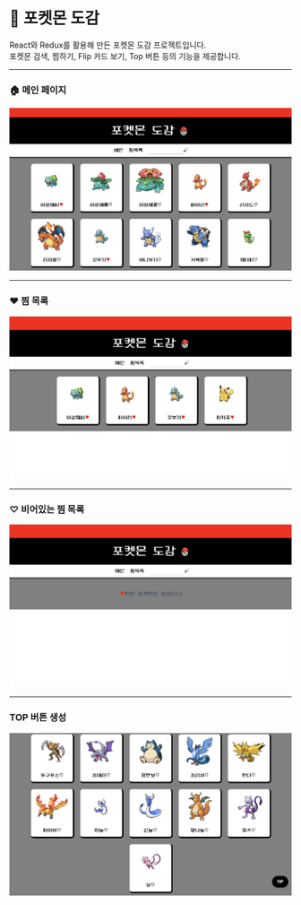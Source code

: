 # 📘 포켓몬 도감

React와 Redux를 활용해 만든 포켓몬 도감 프로젝트입니다.  
포켓몬 검색, 찜하기, Flip 카드 보기, Top 버튼 등의 기능을 제공합니다.

---

### 🏠 메인 페이지

![메인 페이지](./public/images/MainPage.png)

---

### ♥ 찜 목록

![찜 페이지](./public/images/Favorite.png)

---

### ♡ 비어있는 찜 목록

![비어있는 찜 페이지](./public/images/EmptyFav.png)

---

### TOP 버튼 생성

![ to the top](./public/images/TotheTopBtn.png)
